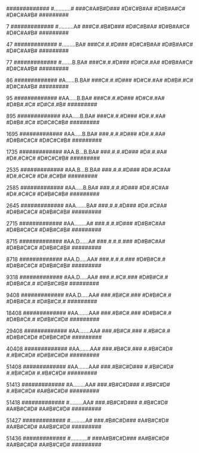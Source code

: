 #############
#...........#
###C#A#B#D###
  #D#C#B#A#
  #D#B#A#C#
  #D#C#A#B#
  #########

7
#############
#..........A#
###C#.#B#D###
  #D#C#B#A#
  #D#B#A#C#
  #D#C#A#B#
  #########

47
#############
#.........BA#
###C#.#.#D###
  #D#C#B#A#
  #D#B#A#C#
  #D#C#A#B#
  #########

77
#############
#.......B.BA#
###C#.#.#D###
  #D#C#.#A#
  #D#B#A#C#
  #D#C#A#B#
  #########

86
#############
#A......B.BA#
###C#.#.#D###
  #D#C#.#A#
  #D#B#.#C#
  #D#C#A#B#
  #########

95
#############
#AA.....B.BA#
###C#.#.#D###
  #D#C#.#A#
  #D#B#.#C#
  #D#C#.#B#
  #########

895
#############
#AA.....B.BA#
###C#.#.#D###
  #D#.#.#A#
  #D#B#.#C#
  #D#C#C#B#
  #########

1695
#############
#AA.....B.BA#
###.#.#.#D###
  #D#.#.#A#
  #D#B#C#C#
  #D#C#C#B#
  #########

1735
#############
#AA.B...B.BA#
###.#.#.#D###
  #D#.#.#A#
  #D#.#C#C#
  #D#C#C#B#
  #########

2535
#############
#AA.B...B.BA#
###.#.#.#D###
  #D#.#C#A#
  #D#.#C#C#
  #D#.#C#B#
  #########

2585
#############
#AA.....B.BA#
###.#.#.#D###
  #D#.#C#A#
  #D#.#C#C#
  #D#B#C#B#
  #########

2645
#############
#AA.......BA#
###.#.#.#D###
  #D#.#C#A#
  #D#B#C#C#
  #D#B#C#B#
  #########

2715
#############
#AA........A#
###.#.#.#D###
  #D#B#C#A#
  #D#B#C#C#
  #D#B#C#B#
  #########

8715
#############
#AA.D......A#
###.#.#.#.###
  #D#B#C#A#
  #D#B#C#C#
  #D#B#C#B#
  #########

8718
#############
#AA.D.....AA#
###.#.#.#.###
  #D#B#C#.#
  #D#B#C#C#
  #D#B#C#B#
  #########

9318
#############
#AA.D.....AA#
###.#.#C#.###
  #D#B#C#.#
  #D#B#C#.#
  #D#B#C#B#
  #########

9408
#############
#AA.D.....AA#
###.#B#C#.###
  #D#B#C#.#
  #D#B#C#.#
  #D#B#C#.#
  #########

18408
#############
#AA.......AA#
###.#B#C#.###
  #D#B#C#.#
  #D#B#C#.#
  #D#B#C#D#
  #########

29408
#############
#AA.......AA#
###.#B#C#.###
  #.#B#C#.#
  #D#B#C#D#
  #D#B#C#D#
  #########

40408
#############
#AA.......AA#
###.#B#C#.###
  #.#B#C#D#
  #.#B#C#D#
  #D#B#C#D#
  #########

51408
#############
#AA.......AA#
###.#B#C#D###
  #.#B#C#D#
  #.#B#C#D#
  #.#B#C#D#
  #########

51413
#############
#A........AA#
###.#B#C#D###
  #.#B#C#D#
  #.#B#C#D#
  #A#B#C#D#
  #########

51418
#############
#.........AA#
###.#B#C#D###
  #.#B#C#D#
  #A#B#C#D#
  #A#B#C#D#
  #########

51427
#############
#..........A#
###.#B#C#D###
  #A#B#C#D#
  #A#B#C#D#
  #A#B#C#D#
  #########

51436
#############
#...........#
###A#B#C#D###
  #A#B#C#D#
  #A#B#C#D#
  #A#B#C#D#
  #########
